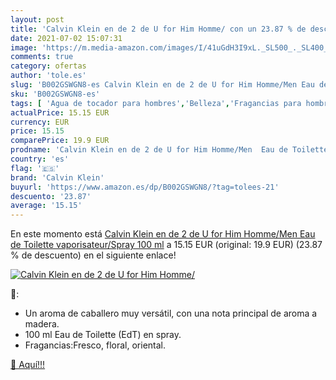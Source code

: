 ```yaml
---
layout: post
title: 'Calvin Klein en de 2 de U for Him Homme/ con un 23.87 % de descuento'
date: 2021-07-02 15:07:31
image: 'https://m.media-amazon.com/images/I/41uGdH3I9xL._SL500_._SL400_.jpg'
comments: true
category: ofertas
author: 'tole.es'
slug: 'B002GSWGN8-es Calvin Klein en de 2 de U for Him Homme/Men Eau de...'
sku: 'B002GSWGN8-es'
tags: [ 'Agua de tocador para hombres','Belleza','Fragancias para hombres','Perfumes y fragancias','calvin klein','de','eau','toilette', ]
actualPrice: 15.15 EUR
currency: EUR
price: 15.15
comparePrice: 19.9 EUR
prodname: 'Calvin Klein en de 2 de U for Him Homme/Men  Eau de Toilette  vaporisateur/Spray  100 ml'
country: 'es'
flag: '🇪🇸'
brand: 'Calvin Klein'
buyurl: 'https://www.amazon.es/dp/B002GSWGN8/?tag=tolees-21'
descuento: '23.87'
average: '15.15'
---
```


En este momento está [Calvin Klein en de 2 de U for Him Homme/Men  Eau de Toilette  vaporisateur/Spray  100 ml](https://www.amazon.es/dp/B002GSWGN8/?tag=tolees-21) a 15.15 EUR (original: 19.9 EUR) (23.87 %  de descuento) en el siguiente enlace!

[![Calvin Klein en de 2 de U for Him Homme/](https://m.media-amazon.com/images/I/41uGdH3I9xL._SL500_._SL400_.jpg)](https://www.amazon.es/dp/B002GSWGN8/?tag=tolees-21)

🔎:

- Un aroma de caballero muy versátil, con una nota principal de aroma a madera.
- 100 ml Eau de Toilette (EdT) en spray.
- Fragancias:Fresco, floral, oriental.

[🛒 Aquí!!!](https://www.amazon.es/dp/B002GSWGN8/?tag=tolees-21)
